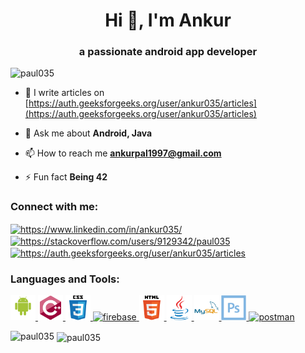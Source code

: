 <h1 align="center">Hi 👋, I'm Ankur</h1>
<h3 align="center">a passionate android app developer</h3>

<p align="left"> <img src="https://komarev.com/ghpvc/?username=paul035&label=Profile%20views&color=0e75b6&style=flat" alt="paul035" /> </p>

- 📝 I write articles on [https://auth.geeksforgeeks.org/user/ankur035/articles](https://auth.geeksforgeeks.org/user/ankur035/articles)

- 💬 Ask me about **Android, Java**

- 📫 How to reach me **ankurpal1997@gmail.com**

- ⚡ Fun fact **Being 42**

<h3 align="left">Connect with me:</h3>
<p align="left">
<a href="https://linkedin.com/in/ankur035/" target="blank"><img align="center" src="https://github.com/paul035/paul035/blob/main/images/linkedin.png" alt="https://www.linkedin.com/in/ankur035/" height="30" width="40" /></a>
<a href="https://stackoverflow.com/users/9129342/paul035" target="blank"><img align="center" src="https://github.com/paul035/paul035/blob/main/images/stack-overflow.png" alt="https://stackoverflow.com/users/9129342/paul035" height="30" width="40" /></a>
<a href="https://auth.geeksforgeeks.org/user/ankur035/articles" target="blank"><img align="center" src="https://github.com/paul035/paul035/blob/main/images/geeks-for-geeks.png" alt="https://auth.geeksforgeeks.org/user/ankur035/articles" height="30" width="40" /></a>
</p>

<h3 align="left">Languages and Tools:</h3>
<p align="left"> <a href="https://developer.android.com" target="_blank"> <img src="https://raw.githubusercontent.com/devicons/devicon/master/icons/android/android-original-wordmark.svg" alt="android" width="40" height="40"/> </a> <a href="https://www.w3schools.com/cpp/" target="_blank"> <img src="https://raw.githubusercontent.com/devicons/devicon/master/icons/cplusplus/cplusplus-original.svg" alt="cplusplus" width="40" height="40"/> </a> <a href="https://www.w3schools.com/css/" target="_blank"> <img src="https://raw.githubusercontent.com/devicons/devicon/master/icons/css3/css3-original-wordmark.svg" alt="css3" width="40" height="40"/> </a> <a href="https://firebase.google.com/" target="_blank"> <img src="https://www.vectorlogo.zone/logos/firebase/firebase-icon.svg" alt="firebase" width="40" height="40"/> </a> <a href="https://www.w3.org/html/" target="_blank"> <img src="https://raw.githubusercontent.com/devicons/devicon/master/icons/html5/html5-original-wordmark.svg" alt="html5" width="40" height="40"/> </a> <a href="https://www.java.com" target="_blank"> <img src="https://raw.githubusercontent.com/devicons/devicon/master/icons/java/java-original.svg" alt="java" width="40" height="40"/> </a> <a href="https://www.mysql.com/" target="_blank"> <img src="https://raw.githubusercontent.com/devicons/devicon/master/icons/mysql/mysql-original-wordmark.svg" alt="mysql" width="40" height="40"/> </a> <a href="https://www.photoshop.com/en" target="_blank"> <img src="https://raw.githubusercontent.com/devicons/devicon/master/icons/photoshop/photoshop-line.svg" alt="photoshop" width="40" height="40"/> </a> <a href="https://postman.com" target="_blank"> <img src="https://www.vectorlogo.zone/logos/getpostman/getpostman-icon.svg" alt="postman" width="40" height="40"/> </a> </p>

<p><img align="left" src="https://github-readme-stats.vercel.app/api/top-langs?username=paul035&show_icons=true&locale=en&layout=compact" alt="paul035" /></p>

<p>&nbsp;<img align="center" src="https://github-readme-stats.vercel.app/api?username=paul035&show_icons=true&locale=en" alt="paul035" /></p>

